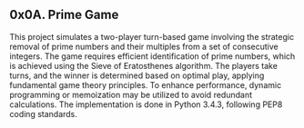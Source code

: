 
## 0x0A. Prime Game

This project simulates a two-player turn-based game involving the strategic removal of prime numbers and their multiples from a set of consecutive integers. The game requires efficient identification of prime numbers, which is achieved using the Sieve of Eratosthenes algorithm. The players take turns, and the winner is determined based on optimal play, applying fundamental game theory principles. To enhance performance, dynamic programming or memoization may be utilized to avoid redundant calculations. The implementation is done in Python 3.4.3, following PEP8 coding standards.
